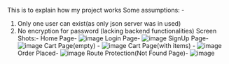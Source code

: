 This is to explain how my project works
Some assumptions: -
1) Only one user can exist(as only json server was in used)
2) No encryption for password (lacking backend functionalities)
Screen Shots:-
Home Page-
![image](https://github.com/Prabhatpal1204/Ecommerce-boilerplate/assets/71927569/64426b61-933d-45a7-95c9-4bc37235f2cd)
Login Page-
![image](https://github.com/Prabhatpal1204/Ecommerce-boilerplate/assets/71927569/060d8775-40d7-4775-8e97-249f5e5af938)
SignUp Page-
![image](https://github.com/Prabhatpal1204/Ecommerce-boilerplate/assets/71927569/e3731b24-4f56-4845-afc2-b38c13f3c905)
Cart Page(empty) -
![image](https://github.com/Prabhatpal1204/Ecommerce-boilerplate/assets/71927569/b778c5be-891c-4590-9c50-a1bb3de6713b)
Cart Page(with items) -
![image](https://github.com/Prabhatpal1204/Ecommerce-boilerplate/assets/71927569/198d119f-91d9-42a7-8f45-a33c62eaa555)
Order Placed-
![image](https://github.com/Prabhatpal1204/Ecommerce-boilerplate/assets/71927569/a4c40cba-b5c0-4271-8b69-cb44bcdfad22)
Route Protection(Not Found Page)-
![image](https://github.com/Prabhatpal1204/Ecommerce-boilerplate/assets/71927569/eb6fb89a-6160-4ff1-b2d2-2e8702c47e4d)




 
